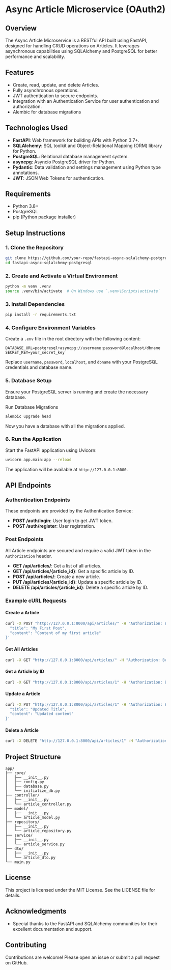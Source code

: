 # Async Article Microservice (OAuth2)

## Overview

The Async Article Microservice is a RESTful API built using FastAPI, designed for handling CRUD operations on Articles. It leverages asynchronous capabilities using SQLAlchemy and PostgreSQL for better performance and scalability.

## Features

- Create, read, update, and delete Articles.
- Fully asynchronous operations.
- JWT authentication to secure endpoints.
- Integration with an Authentication Service for user authentication and authorization.
- Alembic for database migrations

## Technologies Used

- **FastAPI**: Web framework for building APIs with Python 3.7+.
- **SQLAlchemy**: SQL toolkit and Object-Relational Mapping (ORM) library for Python.
- **PostgreSQL**: Relational database management system.
- **asyncpg**: Asyncio PostgreSQL driver for Python.
- **Pydantic**: Data validation and settings management using Python type annotations.
- **JWT**: JSON Web Tokens for authentication.

## Requirements

- Python 3.8+
- PostgreSQL
- pip (Python package installer)

## Setup Instructions

### 1. Clone the Repository

```sh
git clone https://github.com/your-repo/fastapi-async-sqlalchemy-postgresql.git
cd fastapi-async-sqlalchemy-postgresql
```

### 2. Create and Activate a Virtual Environment

```sh
python -m venv .venv
source .venv/bin/activate  # On Windows use `.venv\Scripts\activate`
```

### 3. Install Dependencies

```sh
pip install -r requirements.txt
```

### 4. Configure Environment Variables

Create a `.env` file in the root directory with the following content:

```
DATABASE_URL=postgresql+asyncpg://username:password@localhost/dbname
SECRET_KEY=your_secret_key
```

Replace `username`, `password`, `localhost`, and `dbname` with your PostgreSQL credentials and database name.

### 5. Database Setup

Ensure your PostgreSQL server is running and create the necessary database.

Run Database Migrations

```sh
alembic upgrade head
```
Now you have a database with all the migrations applied.

### 6. Run the Application

Start the FastAPI application using Uvicorn:

```sh
uvicorn app.main:app --reload
```

The application will be available at `http://127.0.0.1:8000`.

## API Endpoints

### Authentication Endpoints

These endpoints are provided by the Authentication Service:

- **POST /auth/login**: User login to get JWT token.
- **POST /auth/register**: User registration.

### Post Endpoints

All Article endpoints are secured and require a valid JWT token in the `Authorization` header.

- **GET /api/articles/**: Get a list of all articles.
- **GET /api/articles/{article_id}**: Get a specific article by ID.
- **POST /api/articles/**: Create a new article.
- **PUT /api/articles/{article_id}**: Update a specific article by ID.
- **DELETE /api/articles/{article_id}**: Delete a specific article by ID.

### Example cURL Requests

#### Create a Article

```sh
curl -X POST "http://127.0.0.1:8000/api/articles/" -H "Authorization: Bearer <your_jwt_token>" -H "Content-Type: application/json" -d '{
  "title": "My First Post",
  "content": "Content of my first article"
}'
```

#### Get All Articles

```sh
curl -X GET "http://127.0.0.1:8000/api/articles/" -H "Authorization: Bearer <your_jwt_token>"
```

#### Get a Article by ID

```sh
curl -X GET "http://127.0.0.1:8000/api/articles/1" -H "Authorization: Bearer <your_jwt_token>"
```

#### Update a Article

```sh
curl -X PUT "http://127.0.0.1:8000/api/articles/1" -H "Authorization: Bearer <your_jwt_token>" -H "Content-Type: application/json" -d '{
  "title": "Updated Title",
  "content": "Updated content"
}'
```

#### Delete a Article

```sh
curl -X DELETE "http://127.0.0.1:8000/api/articles/1" -H "Authorization: Bearer <your_jwt_token>"
```

## Project Structure

```
app/
├── core/
│   ├── __init__.py
│   ├── config.py
│   ├── database.py
│   └── initialize_db.py
├── controller/
│   ├── __init__.py
│   └── article_controller.py
├── model/
│   ├── __init__.py
│   └── article_model.py
├── repository/
│   ├── __init__.py
│   └── article_repository.py
├── service/
│   ├── __init__.py
│   └── article_service.py
├── dto/
│   ├── __init__.py
│   └── article_dto.py
└── main.py
```

## License

This project is licensed under the MIT License. See the LICENSE file for details.

## Acknowledgments

- Special thanks to the FastAPI and SQLAlchemy communities for their excellent documentation and support.

## Contributing

Contributions are welcome! Please open an issue or submit a pull request on GitHub.

